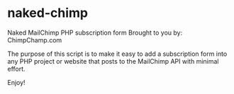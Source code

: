 naked-chimp
===========

Naked MailChimp PHP subscription form
Brought to you by: ChimpChamp.com

The purpose of this script is to make it easy to add a subscription form into any PHP project or website that posts to the MailChimp API with minimal effort.

Enjoy!

